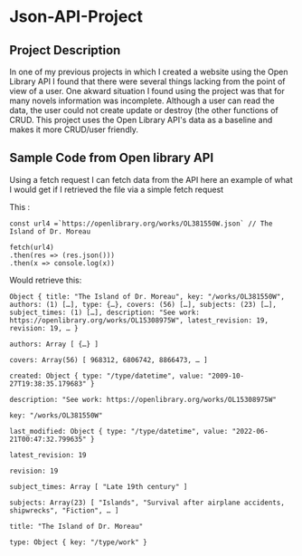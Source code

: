 # Json-API-Project

## Project Description 

In one of my previous projects in which I created a website using the Open Library API I found that there were several things lacking from the point of view of a user. One akward situation I found using the project was that for many novels information was incomplete. Although a user can read the data, the user could not create update or destroy (the other functions of CRUD. This project uses the Open Library API's data as a baseline and makes it more CRUD/user friendly. 


## Sample Code from Open library API

Using a fetch request I can fetch data from the API here an example of what I would get if I retrieved the file via a simple fetch request 



 This :
 
```
const url4 =`https://openlibrary.org/works/OL381550W.json` // The Island of Dr. Moreau 

fetch(url4)
.then(res => (res.json()))
.then(x => console.log(x))
```


Would retrieve this:

```
Object { title: "The Island of Dr. Moreau", key: "/works/OL381550W", authors: (1) […], type: {…}, covers: (56) […], subjects: (23) […], subject_times: (1) […], description: "See work: https://openlibrary.org/works/OL15308975W", latest_revision: 19, revision: 19, … }
​
authors: Array [ {…} ]
​
covers: Array(56) [ 968312, 6806742, 8866473, … ]
​
created: Object { type: "/type/datetime", value: "2009-10-27T19:38:35.179683" }
​
description: "See work: https://openlibrary.org/works/OL15308975W"
​
key: "/works/OL381550W"
​
last_modified: Object { type: "/type/datetime", value: "2022-06-21T00:47:32.799635" }
​
latest_revision: 19
​
revision: 19
​
subject_times: Array [ "Late 19th century" ]
​
subjects: Array(23) [ "Islands", "Survival after airplane accidents, shipwrecks", "Fiction", … ]
​
title: "The Island of Dr. Moreau"
​
type: Object { key: "/type/work" }
```
